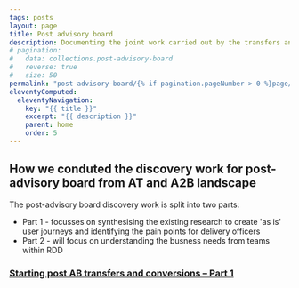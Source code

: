 ```yaml
---
tags: posts
layout: page
title: Post advisory board
description: Documenting the joint work carried out by the transfers and conversion teams on post advisory board discovery.
# pagination:
#   data: collections.post-advisory-board
#   reverse: true
#   size: 50
permalink: "post-advisory-board/{% if pagination.pageNumber > 0 %}page/{{ pagination.pageNumber + 1 }}{% endif %}/"
eleventyComputed:
  eleventyNavigation:
    key: "{{ title }}"
    excerpt: "{{ description }}"
    parent: home
    order: 5
---
```


## How we conduted the discovery work for post-advisory board from AT and A2B landscape

The post-advisory board discovery work is split into two parts:

* Part 1 - focusses on synthesising the existing research to create 'as is' user journeys and identifying the pain points for delivery officers
* Part 2 - will focus on understanding the busness needs from teams within RDD

### [Starting post AB transfers and conversions – Part 1](part-1-post-ab/)